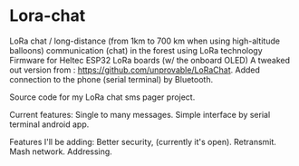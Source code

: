 # Lora-chat
LoRa chat / long-distance (from 1km to 700 km when using high-altitude balloons) communication (chat) in the forest using LoRa technology 
Firmware for Heltec ESP32 LoRa boards (w/ the onboard OLED)
A tweaked out version from : https://github.com/unprovable/LoRaChat. Added connection to the phone (serial terminal) by Bluetooth.

Source code for my LoRa chat sms pager project. 

Current features:
Single to many messages.
Simple interface by serial terminal android app.

Features I'll be adding:
Better security, (currently it's open).
Retransmit. Mash network. Addressing.
